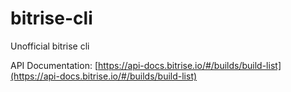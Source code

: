# bitrise-cli
Unofficial bitrise cli

API Documentation:
[https://api-docs.bitrise.io/#/builds/build-list](https://api-docs.bitrise.io/#/builds/build-list)
